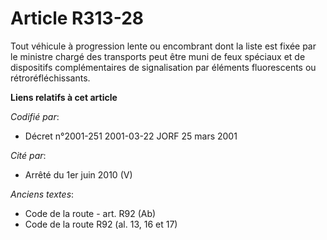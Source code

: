 # Article R313-28

Tout véhicule à progression lente ou encombrant dont la liste est fixée par le ministre chargé des transports peut être muni
de feux spéciaux et de dispositifs complémentaires de signalisation par éléments fluorescents ou rétroréfléchissants.

**Liens relatifs à cet article**

_Codifié par_:

  - Décret n°2001-251 2001-03-22 JORF 25 mars 2001

_Cité par_:

  - Arrêté du 1er juin 2010 (V)

_Anciens textes_:

  - Code de la route - art. R92 (Ab)
  - Code de la route R92 (al. 13, 16 et 17)
